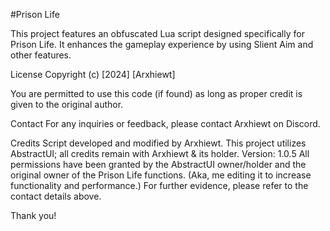 #Prison Life

This project features an obfuscated Lua script designed specifically for Prison Life. It enhances the gameplay experience by using Slient Aim and other features.

License
Copyright (c) [2024] [Arxhiewt]

You are permitted to use this code (if found) as long as proper credit is given to the original author.

Contact
For any inquiries or feedback, please contact Arxhiewt on Discord.

Credits
Script developed and modified by Arxhiewt.
This project utilizes AbstractUI; all credits remain with Arxhiewt & its holder.
Version: 1.0.5
All permissions have been granted by the AbstractUI owner/holder and the original owner of the Prison Life functions. (Aka, me editing it to increase functionality and performance.) For further evidence, please refer to the contact details above.

Thank you!

